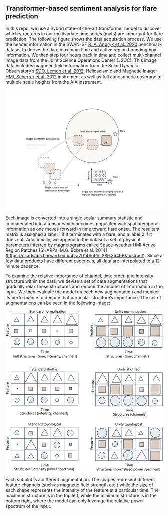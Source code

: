 ## Transformer-based sentiment analysis for flare prediction

In this repo, we use a hybrid state-of-the-art transformer model to discover which structures in our multivariate time series (mvts) are important for flare prediction.
The following figure shows the data acquisition process. We use the header information in the SWAN-SF [R. A. Angryk et al. 2020](https://doi.org/10.7910/DVN/EBCFKM) benchmark dataset to derive the flare maximum time and active region bounding box information. We then step four hours back in time and collect multi-channel image data from the Joint Science Operations Center (JSOC). This image data includes magnetic field information from the Solar Dynamic Observatory’s [SDO, Lemen et al. 2012](https://ui.adsabs.harvard.edu/abs/2012SoPh..275...17L/abstract), Helioseismic and Magnetic Imager [HMI, Scherrer et al. 2012](https://ui.adsabs.harvard.edu/abs/2012SoPh..275..207S/abstract) instrument as well as full atmospheric coverage of multiple scale heights from the AIA instrument.   

![example](data_reduction.png)

Each image is converted into a single scalar summary statistic and concatenated into a tensor which becomes populated with spatiotemporal information as one moves forward in time toward flare onset. The resultant matrix is assigned a label $1$ if it terminates with a flare, and a label $0$ if it does not. Additionally, we append to the dataset a set of physical parameters inferred by magnetograms called Space-weather HMI Active Region Patches [SHARPs, M.G. Bobra et al. 2014] (https://ui.adsabs.harvard.edu/abs/2014SoPh..289.3549B/abstract). Since a few data products have different cadences, all data are interpolated to a 12-minute cadence.   

To examine the relative importance of channel, time order, and intensity structure within the data, we devise a set of data augmentations that gradually relax these structures and reduce the amount of information in the input. We then evaluate the model on each new augmentation and monitor its performance to deduce that particular structure’s importance. The set of augmentations can be seen in the following image:  

<div style="text-align:center"><img src="structure_decay.png" width="600"/></div>

Each subplot is a different augmentation. The shapes represent different feature channels (such as magnetic field strength etc.) while the size of each shape represents the intensity of the feature at a particular time. The maximum structure is in the top left, while the minimum structure is in the bottom right, where the model can only leverage the relative power spectrum of the input. 